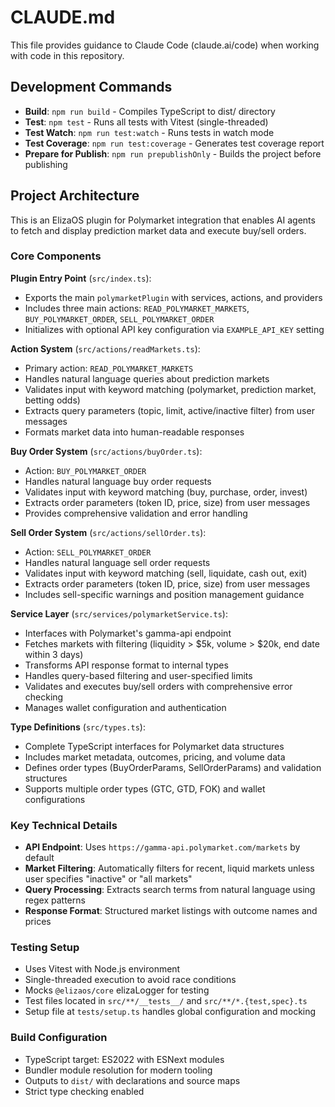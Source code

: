 # CLAUDE.md

This file provides guidance to Claude Code (claude.ai/code) when working with code in this repository.

## Development Commands

- **Build**: `npm run build` - Compiles TypeScript to dist/ directory
- **Test**: `npm test` - Runs all tests with Vitest (single-threaded)
- **Test Watch**: `npm run test:watch` - Runs tests in watch mode
- **Test Coverage**: `npm run test:coverage` - Generates test coverage report
- **Prepare for Publish**: `npm run prepublishOnly` - Builds the project before publishing

## Project Architecture

This is an ElizaOS plugin for Polymarket integration that enables AI agents to fetch and display prediction market data and execute buy/sell orders.

### Core Components

**Plugin Entry Point** (`src/index.ts`):
- Exports the main `polymarketPlugin` with services, actions, and providers
- Includes three main actions: `READ_POLYMARKET_MARKETS`, `BUY_POLYMARKET_ORDER`, `SELL_POLYMARKET_ORDER`
- Initializes with optional API key configuration via `EXAMPLE_API_KEY` setting

**Action System** (`src/actions/readMarkets.ts`):
- Primary action: `READ_POLYMARKET_MARKETS`
- Handles natural language queries about prediction markets
- Validates input with keyword matching (polymarket, prediction market, betting odds)
- Extracts query parameters (topic, limit, active/inactive filter) from user messages
- Formats market data into human-readable responses

**Buy Order System** (`src/actions/buyOrder.ts`):
- Action: `BUY_POLYMARKET_ORDER`
- Handles natural language buy order requests
- Validates input with keyword matching (buy, purchase, order, invest)
- Extracts order parameters (token ID, price, size) from user messages
- Provides comprehensive validation and error handling

**Sell Order System** (`src/actions/sellOrder.ts`):
- Action: `SELL_POLYMARKET_ORDER`
- Handles natural language sell order requests
- Validates input with keyword matching (sell, liquidate, cash out, exit)
- Extracts order parameters (token ID, price, size) from user messages
- Includes sell-specific warnings and position management guidance

**Service Layer** (`src/services/polymarketService.ts`):
- Interfaces with Polymarket's gamma-api endpoint
- Fetches markets with filtering (liquidity > $5k, volume > $20k, end date within 3 days)
- Transforms API response format to internal types
- Handles query-based filtering and user-specified limits
- Validates and executes buy/sell orders with comprehensive error checking
- Manages wallet configuration and authentication

**Type Definitions** (`src/types.ts`):
- Complete TypeScript interfaces for Polymarket data structures
- Includes market metadata, outcomes, pricing, and volume data
- Defines order types (BuyOrderParams, SellOrderParams) and validation structures
- Supports multiple order types (GTC, GTD, FOK) and wallet configurations

### Key Technical Details

- **API Endpoint**: Uses `https://gamma-api.polymarket.com/markets` by default
- **Market Filtering**: Automatically filters for recent, liquid markets unless user specifies "inactive" or "all markets"
- **Query Processing**: Extracts search terms from natural language using regex patterns
- **Response Format**: Structured market listings with outcome names and prices

### Testing Setup

- Uses Vitest with Node.js environment
- Single-threaded execution to avoid race conditions
- Mocks `@elizaos/core` elizaLogger for testing
- Test files located in `src/**/__tests__/` and `src/**/*.{test,spec}.ts`
- Setup file at `tests/setup.ts` handles global configuration and mocking

### Build Configuration

- TypeScript target: ES2022 with ESNext modules
- Bundler module resolution for modern tooling
- Outputs to `dist/` with declarations and source maps
- Strict type checking enabled
